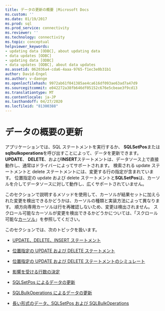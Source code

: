 ```yaml
---
title: データの更新の概要 |Microsoft Docs
ms.custom: ''
ms.date: 01/19/2017
ms.prod: sql
ms.prod_service: connectivity
ms.reviewer: ''
ms.technology: connectivity
ms.topic: conceptual
helpviewer_keywords:
- updating data [ODBC], about updating data
- data updates [ODBC]
- updating data [ODBC]
- data updates [ODBC], about data updates
ms.assetid: 062036a4-cda6-4aaa-9765-f1ec3e0b31b1
author: David-Engel
ms.author: v-daenge
ms.openlocfilehash: 9972ab61f041385ae4ca616df093ae63ad7a47d9
ms.sourcegitcommit: e042272a38fb646df05152c676e5cbeae3f9cd13
ms.translationtype: MT
ms.contentlocale: ja-JP
ms.lasthandoff: 04/27/2020
ms.locfileid: "81300388"
---
```

# <a name="updating-data-overview"></a>データの概要の更新
アプリケーションでは、SQL ステートメントを実行するか、 **SQLSetPos**または**sqlbulkoperations**を呼び出すことによって、データを更新できます。 **UPDATE**、 **DELETE**、および**INSERT**ステートメントは、データソース上で直接動作し、通常はドライバーによってサポートされます。 検索される update ステートメントと delete ステートメントには、変更する行の指定が含まれています。 位置指定の update および delete ステートメントと**SQLSetPos**は、カーソルを介してデータソースに対して動作し、広くサポートされていません。  
  
 このセクションで説明するメソッドを使用して、カーソルが結果セットに加えられた変更を検出できるかどうかは、カーソルの種類と実装方法によって異なります。 順方向専用カーソルは行を再確認しないため、変更は検出されません。 スクロール可能なカーソルが変更を検出できるかどうかについては、「スクロール可能な[カーソル](../../../odbc/reference/develop-app/scrollable-cursors.md)」を参照してください。  
  
 このセクションでは、次のトピックを扱います。  
  
-   [UPDATE、DELETE、INSERT ステートメント](../../../odbc/reference/develop-app/update-delete-and-insert-statements.md)  
  
-   [位置指定の UPDATE および DELETE ステートメント](../../../odbc/reference/develop-app/positioned-update-and-delete-statements.md)  
  
-   [位置指定の UPDATE および DELETE ステートメントのシミュレート](../../../odbc/reference/develop-app/simulating-positioned-update-and-delete-statements.md)  
  
-   [影響を受ける行数の決定](../../../odbc/reference/develop-app/determining-the-number-of-affected-rows.md)  
  
-   [SQLSetPos によるデータの更新](../../../odbc/reference/develop-app/updating-data-with-sqlsetpos.md)  
  
-   [SQLBulkOperations によるデータの更新](../../../odbc/reference/develop-app/updating-data-with-sqlbulkoperations.md)  
  
-   [長い形式のデータ、SQLSetPos および SQLBulkOperations](../../../odbc/reference/develop-app/long-data-and-sqlsetpos-and-sqlbulkoperations.md)
